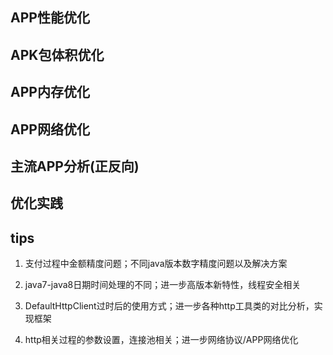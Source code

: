 ## APP性能优化

## APK包体积优化

## APP内存优化

## APP网络优化

## 主流APP分析(正反向)

## 优化实践

## tips

1. 支付过程中金额精度问题；不同java版本数字精度问题以及解决方案

2. java7-java8日期时间处理的不同；进一步高版本新特性，线程安全相关

3. DefaultHttpClient过时后的使用方式；进一步各种http工具类的对比分析，实现框架

4. http相关过程的参数设置，连接池相关；进一步网络协议/APP网络优化